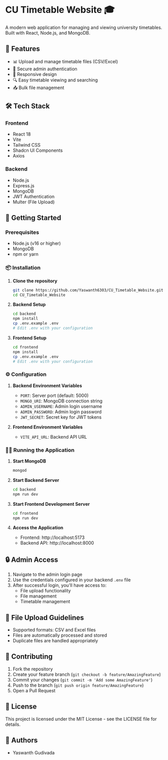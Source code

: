 # CU Timetable Website 🎓

A modern web application for managing and viewing university timetables. Built with React, Node.js, and MongoDB.

## 🌟 Features

- 📊 Upload and manage timetable files (CSV/Excel)
- 🔐 Secure admin authentication
- 📱 Responsive design
- 🔍 Easy timetable viewing and searching
- 📤 Bulk file management

## 🛠️ Tech Stack

### Frontend

- React 18
- Vite
- Tailwind CSS
- Shadcn UI Components
- Axios

### Backend

- Node.js
- Express.js
- MongoDB
- JWT Authentication
- Multer (File Upload)

## 🚀 Getting Started

### Prerequisites

- Node.js (v16 or higher)
- MongoDB
- npm or yarn

### 📦 Installation

1. **Clone the repository**

   ```bash
   git clone https://github.com/Yaswanth6303/CU_Timetable_Website.git
   cd CU_Timetable_Website
   ```

2. **Backend Setup**

   ```bash
   cd backend
   npm install
   cp .env.example .env
   # Edit .env with your configuration
   ```

3. **Frontend Setup**
   ```bash
   cd frontend
   npm install
   cp .env.example .env
   # Edit .env with your configuration
   ```

### ⚙️ Configuration

1. **Backend Environment Variables**

   - `PORT`: Server port (default: 5000)
   - `MONGO_URI`: MongoDB connection string
   - `ADMIN_USERNAME`: Admin login username
   - `ADMIN_PASSWORD`: Admin login password
   - `JWT_SECRET`: Secret key for JWT tokens

2. **Frontend Environment Variables**
   - `VITE_API_URL`: Backend API URL

### 🏃‍♂️ Running the Application

1. **Start MongoDB**

   ```bash
   mongod
   ```

2. **Start Backend Server**

   ```bash
   cd backend
   npm run dev
   ```

3. **Start Frontend Development Server**

   ```bash
   cd frontend
   npm run dev
   ```

4. **Access the Application**
   - Frontend: http://localhost:5173
   - Backend API: http://localhost:8000

## 🔒 Admin Access

1. Navigate to the admin login page
2. Use the credentials configured in your backend `.env` file
3. After successful login, you'll have access to:
   - File upload functionality
   - File management
   - Timetable management

## 📝 File Upload Guidelines

- Supported formats: CSV and Excel files
- Files are automatically processed and stored
- Duplicate files are handled appropriately

## 🤝 Contributing

1. Fork the repository
2. Create your feature branch (`git checkout -b feature/AmazingFeature`)
3. Commit your changes (`git commit -m 'Add some AmazingFeature'`)
4. Push to the branch (`git push origin feature/AmazingFeature`)
5. Open a Pull Request

## 📄 License

This project is licensed under the MIT License - see the LICENSE file for details.

## 👥 Authors

- Yaswanth Gudivada
